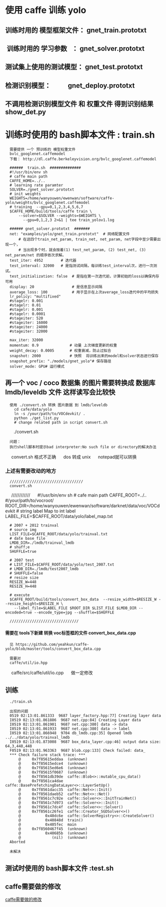 # 使用 caffe 训练 yolo



## 训练时用的 模型框架文件： gnet_train.prototxt
##  训练时用的 学习参数    ： gnet_solver.prototxt

## 测试集上使用的测试模型：  gnet_test.prototxt

## 检测识别模型：            gnet_deploy.prototxt


## 不调用检测识别模型文件 和 权重文件 得到识别结果 show_det.py

# 训练时使用的 bash脚本文件 : train.sh
      需要提供 一个 预训练的 模型权重文件
      bvlc_googlenet.caffemodel
      下载： http://dl.caffe.berkeleyvision.org/bvlc_googlenet.caffemodel

      ######  train.sh  ##############   
      #!/usr/bin/env sh
      # caffe main path
      CAFFE_HOME=../..
      # learning rate paramter
      SOLVER=./gnet_solver.prototxt
      # init weights 
      WEIGHTS=/home/wanyouwen/ewenwan/software/caffe-yolo/weights/bvlc_googlenet.caffemodel
      # training  --gpu=0,1,2,3,4,5,6,7
      $CAFFE_HOME/build/tools/caffe train \
          --solver=$SOLVER --weights=$WEIGHTS \
            --gpu=0,1,2,3 2>&1 | tee train_yolov1.log

      ###### gnet_solver.prototxt  #######
      net: "examples/yolo/gnet_train.prototxt"  # 网络配置文件
          # 在这四个train_net_param, train_net, net_param, net字段中至少需要出现一个，
          # 当出现多个时，就会按着(1) test_net_param, (2) test_net, (3) net_param/net 的顺序依次求解。
      test_iter: 4952        # 迭代器
      test_interval: 32000   # 是指测试间隔，每训练test_interval次，进行一次测试。
      test_initialization: false  # 是指在第一次迭代前，计算初始的loss以确保内存可用
      display: 20                 # 是信息显示间隔
      average_loss: 100           # 用于显示在上次average_loss迭代中的平均损失
      lr_policy: "multifixed"
      #stagelr: 0.001
      #stagelr: 0.01
      #stagelr: 0.001
      #stagelr: 0.0001
      #stageiter: 520
      #stageiter: 16000
      #stageiter: 24000
      #stageiter: 32000

      max_iter: 32000
      momentum: 0.9              # 动量 上次梯度更新的权重
      weight_decay: 0.0005       # 权重衰减，防止过拟合
      snapshot: 2000             # 快照  将训练出来的model和solver状态进行保存 
      snapshot_prefix: "./models/gnet_yolo"# 保存路径
      solver_mode: GPU# 运行模式


## 再一个 voc / coco 数据集 的图片需要转换成 数据库 lmdb/leveldb 文件 这样读写会比较快

      使用 ./convert.sh 转换 图片数据 到 lmdb/leveldb
        cd cafe/data/yolo
        ln -s /your/path/to/VOCdevkit/ .
        python ./get_list.py
        # change related path in script convert.sh
        ./convert.sh 
        
      问题：
      执行shell脚本时提示bad interpreter:No such file or directory的解决办法
      
      convert.sh 格式不正确
      dos 转成 unix
      notepad就可以转换
      
### 上述有需要改动的地方

      /////////////////////////////////
      convert.sh 
      ////////////
      #!/usr/bin/env sh
      # cafe main path
      CAFFE_ROOT=../..
      #/your/path/to/vocroot/
      ROOT_DIR=/home/wanyouwen/ewenwan/software/darknet/data/voc/VOCdevkit
      # string label Map to int label
      LABEL_FILE=$CAFFE_ROOT/data/yolo/label_map.txt

      # 2007 + 2012 trainval
      # source img
      LIST_FILE=$CAFFE_ROOT/data/yolo/trainval.txt
      # date base file
      LMDB_DIR=./lmdb/trainval_lmdb
      # shuff;e
      SHUFFLE=true

      # 2007 test
      # LIST_FILE=$CAFFE_ROOT/data/yolo/test_2007.txt
      # LMDB_DIR=./lmdb/test2007_lmdb
      # SHUFFLE=false
      # resize size
      RESIZE_W=448
      RESIZE_H=448

      # execute
      $CAFFE_ROOT/build/tools/convert_box_data  --resize_width=$RESIZE_W --resize_height=$RESIZE_H \
        --label_file=$LABEL_FILE $ROOT_DIR $LIST_FILE $LMDB_DIR --encoded=true --encode_type=jpg --shuffle=$SHUFFLE

      /////////////////////////////// 

#### 需要在 tools下新建 转换 voc标签框的文件 convert_box_data.cpp
      见 https://github.com/yeahkun/caffe-yolo/blob/master/tools/convert_box_data.cpp

      需要对
      caffe/util/io.hpp 
      caffe/src/caffe/util/io.cpp
      做一定修改 
## 训练
      ./train.sh
      
      出现的问题
      0519 02:13:01.861333  9687 layer_factory.hpp:77] Creating layer data
      I0519 02:13:01.861886  9687 net.cpp:84] Creating Layer data
      I0519 02:13:01.861901  9687 net.cpp:380] data -> data
      I0519 02:13:01.861933  9687 net.cpp:380] data -> label
      I0519 02:13:01.866948  9704 db_lmdb.cpp:35] Opened lmdb ../../data/yolo/trainval_lmdb
      I0519 02:13:01.873008  9687 box_data_layer.cpp:46] output data size: 64,3,448,448
      F0519 02:13:01.963363  9687 blob.cpp:133] Check failed: data_ 
      *** Check failure stack trace: ***
          @     0x7f85615eddaa  (unknown)
          @     0x7f85615edce4  (unknown)
          @     0x7f85615ed6e6  (unknown)
          @     0x7f85615f0687  (unknown)
          @     0x7f8561db39de  caffe::Blob<>::mutable_cpu_data()
          @     0x7f8561ca4dae  caffe::BasePrefetchingDataLayer<>::LayerSetUp()
          @     0x7f8561dacc35  caffe::Net<>::Init()
          @     0x7f8561daeb52  caffe::Net<>::Net()
          @     0x7f8561c7c92e  caffe::Solver<>::InitTrainNet()
          @     0x7f8561c7d973  caffe::Solver<>::Init()
          @     0x7f8561c7dc4f  caffe::Solver<>::Solver()
          @     0x7f8561c26fe1  caffe::Creator_SGDSolver<>()
          @           0x40dc6e  caffe::SolverRegistry<>::CreateSolver()
          @           0x40848d  train()
          @           0x405fec  main
          @     0x7f8560467f45  (unknown)
          @           0x40685b  (unknown)
          @              (nil)  (unknown)
      Aborted

      未解决


## 测试时使用的 bash脚本文件 :test.sh

## caffe需要做的修改
[caffe需要做的修改 ](caffe_should_change.md)
